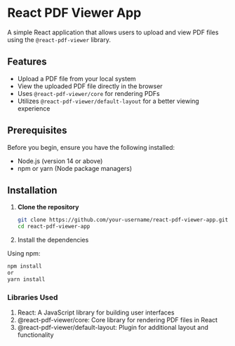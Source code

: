# React PDF Viewer App

A simple React application that allows users to upload and view PDF files using the `@react-pdf-viewer` library.

## Features

- Upload a PDF file from your local system
- View the uploaded PDF file directly in the browser
- Uses `@react-pdf-viewer/core` for rendering PDFs
- Utilizes `@react-pdf-viewer/default-layout` for a better viewing experience


## Prerequisites

Before you begin, ensure you have the following installed:

- Node.js (version 14 or above)
- npm or yarn (Node package managers)

## Installation

1. **Clone the repository**

   ```bash
   git clone https://github.com/your-username/react-pdf-viewer-app.git
   cd react-pdf-viewer-app
2. Install the dependencies

Using npm:

```bash
npm install
or
yarn install
```
### Libraries Used
1. React: A JavaScript library for building user interfaces
2. @react-pdf-viewer/core: Core library for rendering PDF files in React
3. @react-pdf-viewer/default-layout: Plugin for additional layout and functionality